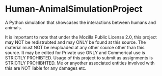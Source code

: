 # Human-AnimalSimulationProject
A Python simulation that showcases the interactions between humans and animals.

It is important to note that under the Mozilla Public License 2.0, this project may NOT be redistrubted and may ONLY be found at this source. The material must NOT be reuploaded at any other source other than this source. It may be edited for Private use ONLY and Commerical use is STRICTLY PROHIBTED. Usage of this project to submit as assignments is STRICTLY PROHIBHTED. Me or anyother associated entities involved with this are NOT liable for any damages etc.
